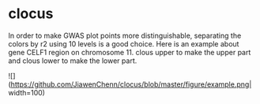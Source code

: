 # clocus
In order to make GWAS plot points more distinguishable, separating the colors by r2 using 10 levels is a good choice. Here is an example about gene CELF1 region on chromosome 11. clous upper to make the upper part and clous lower to make the lower part.

![](https://github.com/JiawenChenn/clocus/blob/master/figure/example.png| width=100)
